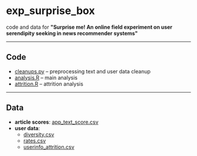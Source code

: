 # exp_surprise_box

code and data for **"Surprise me! An online field experiment on user serendipity seeking in news recommender systems"**

---

## Code

- [cleanups.py](cleanups.py) – preprocessing text and user data cleanup
- [analysis.R](analysis.R) – main analysis
- [attrition.R](attrition.R) – attrition analysis

---

## Data

- **article scores**: [app_text_score.csv](app_text_score.csv)
- **user data**: 
  - [diversity.csv](diversity.csv)
  - [rates.csv](rates.csv)
  - [userinfo_attrition.csv](userinfo_attrition.csv)
